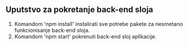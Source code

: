 ## Uputstvo za pokretanje back-end sloja

1. Komandom 'npm install' instalirati sve potrebe pakete za nesmetano funkcionisanje back-end sloja.
2. Komandom 'npm start' pokrenuti back-end sloj aplikacije.